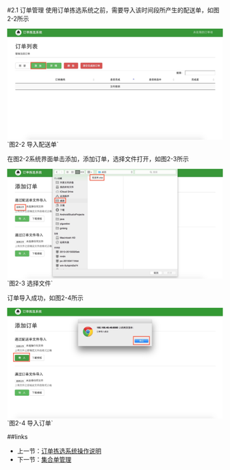 #2.1 订单管理
使用订单拣选系统之前，需要导入该时间段所产生的配送单，如图2-2所示

<img src="images/订单列表.png" width = "" height = "" alt="拣选系统" align=center />
`图2-2 导入配送单`

在图2-2系统界面单击添加，添加订单，选择文件打开，如图2-3所示

<img src="images/添加订单.png" width = "" height = "" alt="拣选系统" align=center />
`图2-3 选择文件`

订单导入成功，如图2-4所示

<img src="images/订单导入成功.png" width = "" height = "" alt="拣选系统" align=center />
`图2-4 导入订单`

##links
+ 上一节：[订单拣选系统操作说明](https://github.com/ssor/yiguodoc/blob/master/02.0.md)
+ 下一节：[集合单管理](https://github.com/ssor/yiguodoc/blob/master/02.2.md)
